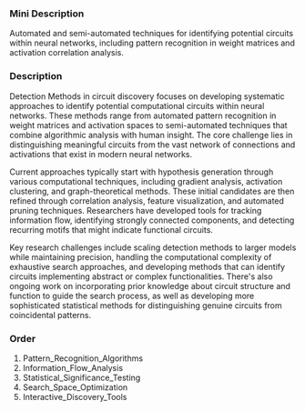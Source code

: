 ### Mini Description

Automated and semi-automated techniques for identifying potential circuits within neural networks, including pattern recognition in weight matrices and activation correlation analysis.

### Description

Detection Methods in circuit discovery focuses on developing systematic approaches to identify potential computational circuits within neural networks. These methods range from automated pattern recognition in weight matrices and activation spaces to semi-automated techniques that combine algorithmic analysis with human insight. The core challenge lies in distinguishing meaningful circuits from the vast network of connections and activations that exist in modern neural networks.

Current approaches typically start with hypothesis generation through various computational techniques, including gradient analysis, activation clustering, and graph-theoretical methods. These initial candidates are then refined through correlation analysis, feature visualization, and automated pruning techniques. Researchers have developed tools for tracking information flow, identifying strongly connected components, and detecting recurring motifs that might indicate functional circuits.

Key research challenges include scaling detection methods to larger models while maintaining precision, handling the computational complexity of exhaustive search approaches, and developing methods that can identify circuits implementing abstract or complex functionalities. There's also ongoing work on incorporating prior knowledge about circuit structure and function to guide the search process, as well as developing more sophisticated statistical methods for distinguishing genuine circuits from coincidental patterns.

### Order

1. Pattern_Recognition_Algorithms
2. Information_Flow_Analysis
3. Statistical_Significance_Testing
4. Search_Space_Optimization
5. Interactive_Discovery_Tools
